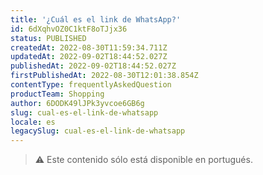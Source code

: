 ```yaml
---
title: '¿Cuál es el link de WhatsApp?'
id: 6dXqhvOZ0C1ktF8oTJjx36
status: PUBLISHED
createdAt: 2022-08-30T11:59:34.711Z
updatedAt: 2022-09-02T18:44:52.027Z
publishedAt: 2022-09-02T18:44:52.027Z
firstPublishedAt: 2022-08-30T12:01:38.854Z
contentType: frequentlyAskedQuestion
productTeam: Shopping
author: 6DODK49lJPk3yvcoe6GB6g
slug: cual-es-el-link-de-whatsapp
locale: es
legacySlug: cual-es-el-link-de-whatsapp
---
```


>⚠️ Este contenido sólo está disponible en portugués.
